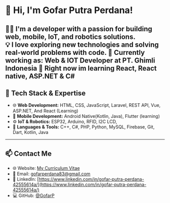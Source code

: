 # 👋 Hi, I'm Gofar Putra Perdana!

👨‍💻 I'm a developer with a passion for building web, mobile, IoT, and robotics solutions.  
💡 I love exploring new technologies and solving real-world problems with code.
💼 Currently working as: Web & IOT Developer at PT. Ghimli Indonesia
🔬 Right now im learning React, React native, ASP.NET & C#
---

## 🚀 Tech Stack & Expertise

- 🌐 **Web Development:** HTML, CSS, JavaScript, Laravel, REST API, Vue, ASP.NET, And React (Learning)
- 📱 **Mobile Development:** Android Native(Kotlin, Java), Flutter (learning)  
- ⚙️ **IoT & Robotics:** ESP32, Arduino, RFID, I2C LCD,
- 🧠 **Languages & Tools:** C++, C#, PHP, Python, MySQL, Firebase, Git, Dart, Kotlin, Java

---


## 📫 Contact Me

- 🌐 Website: [My Curriculum Vitae](https://cv.gofarputraperdana.my.id/)  
- 📧 Email: gofarperdana83@gmail.com
- 💬 LinkedIn: [https://www.linkedin.com/in/gofar-putra-perdana-42555614a/](https://www.linkedin.com/in/gofar-putra-perdana-42555614a/)  
- 💻 GitHub: [@GofarP](https://github.com/GofarP)
